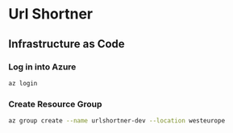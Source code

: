 # Url Shortner

## Infrastructure as Code 

### Log in into Azure
```bash
az login
```

### Create Resource Group
```bash
az group create --name urlshortner-dev --location westeurope
```
